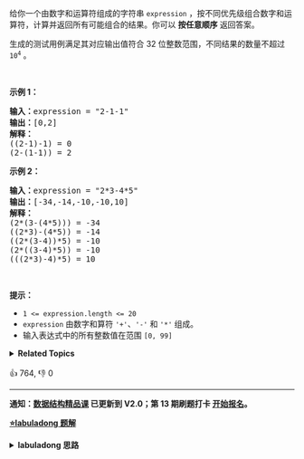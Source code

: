 <p>给你一个由数字和运算符组成的字符串&nbsp;<code>expression</code> ，按不同优先级组合数字和运算符，计算并返回所有可能组合的结果。你可以 <strong>按任意顺序</strong> 返回答案。</p>

<p>生成的测试用例满足其对应输出值符合 32 位整数范围，不同结果的数量不超过 <code>10<sup>4</sup></code> 。</p>

<p>&nbsp;</p>

<p><strong>示例 1：</strong></p>

<pre>
<strong>输入：</strong>expression = "2-1-1"
<strong>输出：</strong>[0,2]
<strong>解释：</strong>
((2-1)-1) = 0 
(2-(1-1)) = 2
</pre>

<p><strong>示例 2：</strong></p>

<pre>
<strong>输入：</strong>expression = "2*3-4*5"
<strong>输出：</strong>[-34,-14,-10,-10,10]
<strong>解释：</strong>
(2*(3-(4*5))) = -34 
((2*3)-(4*5)) = -14 
((2*(3-4))*5) = -10 
(2*((3-4)*5)) = -10 
(((2*3)-4)*5) = 10
</pre>

<p>&nbsp;</p>

<p><strong>提示：</strong></p>

<ul> 
 <li><code>1 &lt;= expression.length &lt;= 20</code></li> 
 <li><code>expression</code> 由数字和算符 <code>'+'</code>、<code>'-'</code> 和 <code>'*'</code> 组成。</li> 
 <li>输入表达式中的所有整数值在范围 <code>[0, 99]</code>&nbsp;</li> 
</ul>

<details><summary><strong>Related Topics</strong></summary>递归 | 记忆化搜索 | 数学 | 字符串 | 动态规划</details><br>

<div>👍 764, 👎 0</div>

<div id="labuladong"><hr>

**通知：[数据结构精品课](https://aep.h5.xeknow.com/s/1XJHEO) 已更新到 V2.0；第 13
期刷题打卡 [开始报名](https://mp.weixin.qq.com/s/eUG2OOzY3k_ZTz-CFvtv5Q)。**



<p><strong><a href="https://labuladong.github.io/article?qno=241" target="_blank">⭐️labuladong 题解</a></strong></p>
<details><summary><strong>labuladong 思路</strong></summary>

## 基本思路

对于运算表达式相关的问题，一般都会涉及括号以及优先级的问题，常用的技巧是分治算法，明确递归函数的定义，让递归函数去处理括号。

这题就要用分治思想解决，分而治之，先分后治：

1、明确函数定义，`diffWaysToCompute` 函数可以计算出输入算式的所有组合结果。

2、分，给某一个运算符左右加括号，将一个表达式分解成两个子表达式。

3、治，用 `diffWaysToCompute` 递归计算左右两个子表达式的所有结果。

4、用子表达式（子问题）的结果推导原表达式（原问题）的结果。

**详细题解：[分治算法详解：运算优先级](https://labuladong.github.io/article/fname.html?fname=分治算法)**

**标签：分治算法，递归**

## 解法代码

```java
class Solution {

    HashMap<String, List<Integer>> memo = new HashMap<>();

    public List<Integer> diffWaysToCompute(String input) {
        // 避免重复计算
        if (memo.containsKey(input)) {
            return memo.get(input);
        }
        List<Integer> res = new LinkedList<>();
        for (int i = 0; i < input.length(); i++) {
            char c = input.charAt(i);
            // 扫描算式 input 中的运算符
            if (c == '-' || c == '*' || c == '+') {
                /******分******/
                // 以运算符为中心，分割成两个字符串，分别递归计算
                List<Integer>
                        left = diffWaysToCompute(input.substring(0, i));
                List<Integer>
                        right = diffWaysToCompute(input.substring(i + 1));
                /******治******/
                // 通过子问题的结果，合成原问题的结果
                for (int a : left)
                    for (int b : right)
                        if (c == '+')
                            res.add(a + b);
                        else if (c == '-')
                            res.add(a - b);
                        else if (c == '*')
                            res.add(a * b);
            }
        }
        // base case
        // 如果 res 为空，说明算式是一个数字，没有运算符
        if (res.isEmpty()) {
            res.add(Integer.parseInt(input));
        }
        // 将结果添加进备忘录
        memo.put(input, res);
        return res;
    }
}
```

</details>
</div>



